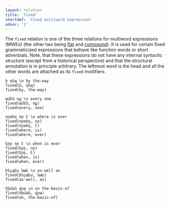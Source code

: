 ```yaml
---
layout: relation
title: 'fixed'
shortdef: 'fixed multiword expression'
udver: '2'
---
```


The `fixed` relation is one of the three relations for multiword expressions (MWEs) (the other two being [flat]() and [compound]()). It is used for certain fixed grammaticized expressions that behave like function words or short adverbials.
Note, that these expressions do not have any internal syntactic structure (except from a historical perspective) and that the structural annotation is in principle arbitrary. The leftmost word is the head and all the other words are attached as its `fixed` modifiers.

~~~ sdparse
ի դեպ \n by the-way
fixed(ի, դեպ)
fixed(by, the-way)
~~~

~~~ sdparse
ամեն ոք \n every one
fixed(ամեն, ոք)
fixed(every, one)
~~~

~~~ sdparse
որտեղ որ է \n where is ever
fixed(որտեղ, որ)
fixed(որտեղ, է)
fixed(where, is)
fixed(where, ever)
~~~

~~~ sdparse
երբ որ է \n when is ever 
fixed(երբ, որ)
fixed(երբ, է)
fixed(when, is)
fixed(when, ever)
~~~

~~~ sdparse
ինչպես նաև \n as-well as
fixed(ինչպես, նաև)
fixed(as-well, as)
~~~

~~~ sdparse
հիման վրա \n on the-basis-of
fixed(հիման, վրա)
fixed(on, the-basis-of)
~~~
